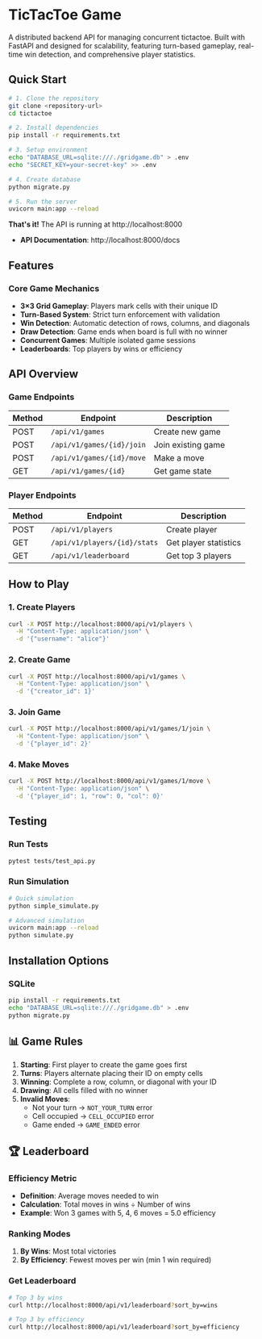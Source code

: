 # TicTacToe Game

A distributed backend API for managing concurrent tictactoe. Built with FastAPI and designed for scalability, featuring turn-based gameplay, real-time win detection, and comprehensive player statistics.

## Quick Start

```bash
# 1. Clone the repository
git clone <repository-url>
cd tictactoe

# 2. Install dependencies
pip install -r requirements.txt

# 3. Setup environment
echo "DATABASE_URL=sqlite:///./gridgame.db" > .env
echo "SECRET_KEY=your-secret-key" >> .env

# 4. Create database
python migrate.py

# 5. Run the server
uvicorn main:app --reload
```

**That's it!** The API is running at http://localhost:8000

-  **API Documentation**: http://localhost:8000/docs

## Features

### Core Game Mechanics
- **3×3 Grid Gameplay**: Players mark cells with their unique ID
- **Turn-Based System**: Strict turn enforcement with validation
- **Win Detection**: Automatic detection of rows, columns, and diagonals
- **Draw Detection**: Game ends when board is full with no winner
- **Concurrent Games**: Multiple isolated game sessions
- **Leaderboards**: Top players by wins or efficiency


## API Overview

### Game Endpoints
| Method | Endpoint | Description |
|--------|----------|-------------|
| POST | `/api/v1/games` | Create new game |
| POST | `/api/v1/games/{id}/join` | Join existing game |
| POST | `/api/v1/games/{id}/move` | Make a move |
| GET | `/api/v1/games/{id}` | Get game state |

### Player Endpoints
| Method | Endpoint | Description |
|--------|----------|-------------|
| POST | `/api/v1/players` | Create player |
| GET | `/api/v1/players/{id}/stats` | Get player statistics |
| GET | `/api/v1/leaderboard` | Get top 3 players |

##  How to Play

### 1. Create Players
```bash
curl -X POST http://localhost:8000/api/v1/players \
  -H "Content-Type: application/json" \
  -d '{"username": "alice"}'
```

### 2. Create Game
```bash
curl -X POST http://localhost:8000/api/v1/games \
  -H "Content-Type: application/json" \
  -d '{"creator_id": 1}'
```

### 3. Join Game
```bash
curl -X POST http://localhost:8000/api/v1/games/1/join \
  -H "Content-Type: application/json" \
  -d '{"player_id": 2}'
```

### 4. Make Moves
```bash
curl -X POST http://localhost:8000/api/v1/games/1/move \
  -H "Content-Type: application/json" \
  -d '{"player_id": 1, "row": 0, "col": 0}'
```

##  Testing

### Run Tests
```bash
pytest tests/test_api.py
```

### Run Simulation
```bash
# Quick simulation
python simple_simulate.py

# Advanced simulation
uvicorn main:app --reload
python simulate.py
```

##  Installation Options

### SQLite
```bash
pip install -r requirements.txt
echo "DATABASE_URL=sqlite:///./gridgame.db" > .env
python migrate.py
```

## 📊 Game Rules

1. **Starting**: First player to create the game goes first
2. **Turns**: Players alternate placing their ID on empty cells
3. **Winning**: Complete a row, column, or diagonal with your ID
4. **Drawing**: All cells filled with no winner
5. **Invalid Moves**: 
   - Not your turn → `NOT_YOUR_TURN` error
   - Cell occupied → `CELL_OCCUPIED` error
   - Game ended → `GAME_ENDED` error

## 🏆 Leaderboard

### Efficiency Metric
- **Definition**: Average moves needed to win
- **Calculation**: Total moves in wins ÷ Number of wins
- **Example**: Won 3 games with 5, 4, 6 moves = 5.0 efficiency

### Ranking Modes
1. **By Wins**: Most total victories
2. **By Efficiency**: Fewest moves per win (min 1 win required)

### Get Leaderboard
```bash
# Top 3 by wins
curl http://localhost:8000/api/v1/leaderboard?sort_by=wins

# Top 3 by efficiency
curl http://localhost:8000/api/v1/leaderboard?sort_by=efficiency
```
